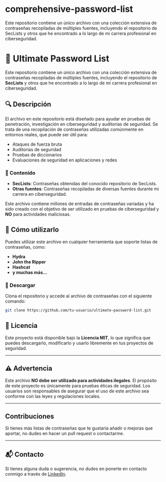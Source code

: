 # comprehensive-password-list
Este repositorio contiene un único archivo con una colección extensiva de contraseñas recopiladas de múltiples fuentes, incluyendo el repositorio de SecLists y otros que he encontrado a lo largo de mi carrera profesional en ciberseguridad.  

# 📂 Ultimate Password List

Este repositorio contiene un único archivo con una colección extensiva de contraseñas recopiladas de múltiples fuentes, incluyendo el repositorio de **SecLists** y otros que he encontrado a lo largo de mi carrera profesional en ciberseguridad.

## 🔍 Descripción

El archivo en este repositorio está diseñado para ayudar en pruebas de penetración, investigación en ciberseguridad y auditorías de seguridad. Se trata de una recopilación de contraseñas utilizadas comúnmente en entornos reales, que puede ser útil para:
- Ataques de fuerza bruta
- Auditorías de seguridad
- Pruebas de diccionarios
- Evaluaciones de seguridad en aplicaciones y redes

### 📄 Contenido
- **SecLists**: Contraseñas obtenidas del conocido repositorio de SecLists.
- **Otras fuentes**: Contraseñas recopiladas de diversas fuentes durante mi carrera en ciberseguridad.

Este archivo contiene millones de entradas de contraseñas variadas y ha sido creado con el objetivo de ser utilizado en pruebas de ciberseguridad y **NO** para actividades maliciosas.

## 🚀 Cómo utilizarlo
Puedes utilizar este archivo en cualquier herramienta que soporte listas de contraseñas, como:
- **Hydra**
- **John the Ripper**
- **Hashcat**
- **y muchas más...**

### 💾 Descargar

Clona el repositorio y accede al archivo de contraseñas con el siguiente comando:
```bash
git clone https://github.com/tu-usuario/ultimate-password-list.git
```

## 📝 Licencia

Este proyecto está disponible bajo la **Licencia MIT**, lo que significa que puedes descargarlo, modificarlo y usarlo libremente en tus proyectos de seguridad.

---

## ⚠️ Advertencia

Este archivo **NO debe ser utilizado para actividades ilegales**. El propósito de este proyecto es únicamente para pruebas éticas de seguridad. Los usuarios son responsables de asegurar que el uso de este archivo sea conforme con las leyes y regulaciones locales.

---

## Contribuciones

Si tienes más listas de contraseñas que te gustaría añadir o mejoras que aportar, no dudes en hacer un pull request o contactarme.

---

## 📬 Contacto

Si tienes alguna duda o sugerencia, no dudes en ponerte en contacto conmigo a través de [LinkedIn](https://www.linkedin.com/in/brian-giraldo-2761711a/).


